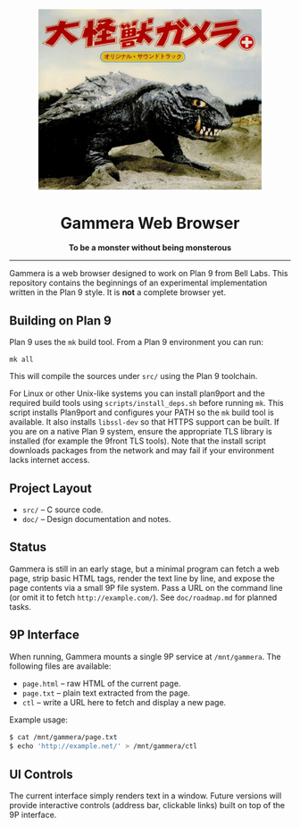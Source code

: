 <div align="center">
  <img src="Gammera_the_Invincible.png" alt="Gammera" width="400"/>
  <h1>Gammera Web Browser</h1>
  <p>
    <strong>To be a monster without being monsterous</strong>
  </p>
  <hr/>
</div>

Gammera is a web browser designed to work on Plan 9 from Bell Labs. This
repository contains the beginnings of an experimental implementation
written in the Plan 9 style. It is **not** a complete browser yet.

## Building on Plan 9

Plan 9 uses the `mk` build tool. From a Plan 9 environment you can run:

```
mk all
```

This will compile the sources under `src/` using the Plan 9 toolchain.

For Linux or other Unix-like systems you can install plan9port and the
required build tools using `scripts/install_deps.sh` before running `mk`.
This script installs Plan9port and configures your PATH so the `mk` build tool is available.
It also installs `libssl-dev` so that HTTPS support can be built. If you are
on a native Plan 9 system, ensure the appropriate TLS library is installed
(for example the 9front TLS tools).
Note that the install script downloads packages from the network and may fail
if your environment lacks internet access.

## Project Layout

- `src/` – C source code.
- `doc/` – Design documentation and notes.

## Status

Gammera is still in an early stage, but a minimal program can fetch a
web page, strip basic HTML tags, render the text line by line, and
expose the page contents via a small 9P file system. Pass a URL on the
command line (or omit it to fetch `http://example.com/`).
See `doc/roadmap.md` for planned tasks.

## 9P Interface

When running, Gammera mounts a single 9P service at `/mnt/gammera`.
The following files are available:

* `page.html` – raw HTML of the current page.
* `page.txt`  – plain text extracted from the page.
* `ctl`       – write a URL here to fetch and display a new page.

Example usage:

```sh
$ cat /mnt/gammera/page.txt
$ echo 'http://example.net/' > /mnt/gammera/ctl
```

## UI Controls

The current interface simply renders text in a window. Future versions
will provide interactive controls (address bar, clickable links) built on
top of the 9P interface.
